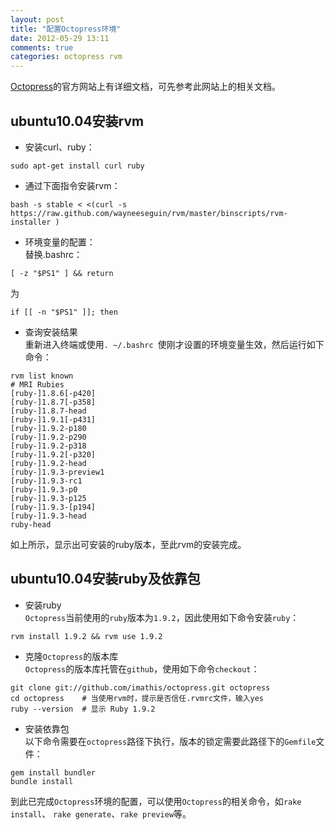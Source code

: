 ```yaml
---
layout: post
title: "配置Octopress环境"
date: 2012-05-29 13:11
comments: true
categories: octopress rvm
---
```


[Octopress](http://octopress.org)的官方网站上有详细文档，可先参考此网站上的相关文档。

## ubuntu10.04安装rvm

- 安装curl、ruby：
```
sudo apt-get install curl ruby
```

- 通过下面指令安装rvm：
```
bash -s stable < <(curl -s https://raw.github.com/wayneeseguin/rvm/master/binscripts/rvm-installer )
```

- 环境变量的配置：    
替换.bashrc：
```
[ -z "$PS1" ] && return
```
为
```
if [[ -n "$PS1" ]]; then
```

- 查询安装结果    
重新进入终端或使用`. ~/.bashrc `使刚才设置的环境变量生效，然后运行如下命令：
```
rvm list known
# MRI Rubies
[ruby-]1.8.6[-p420]
[ruby-]1.8.7[-p358]
[ruby-]1.8.7-head
[ruby-]1.9.1[-p431]
[ruby-]1.9.2-p180
[ruby-]1.9.2-p290
[ruby-]1.9.2-p318
[ruby-]1.9.2[-p320]
[ruby-]1.9.2-head
[ruby-]1.9.3-preview1
[ruby-]1.9.3-rc1
[ruby-]1.9.3-p0
[ruby-]1.9.3-p125
[ruby-]1.9.3-[p194]
[ruby-]1.9.3-head
ruby-head
```
如上所示，显示出可安装的ruby版本，至此rvm的安装完成。

## ubuntu10.04安装ruby及依靠包

- 安装ruby   
`Octopress`当前使用的`ruby`版本为`1.9.2`，因此使用如下命令安装`ruby`：
```
rvm install 1.9.2 && rvm use 1.9.2
```

- 克隆`Octopress`的版本库    
`Octopress`的版本库托管在`github`，使用如下命令`checkout`：
```
git clone git://github.com/imathis/octopress.git octopress
cd octopress    # 当使用rvm时，提示是否信任.rvmrc文件，输入yes
ruby --version  # 显示 Ruby 1.9.2

```

- 安装依靠包   
以下命令需要在`octopress`路径下执行，版本的锁定需要此路径下的`Gemfile`文件：
```
gem install bundler
bundle install
```

到此已完成`Octopress`环境的配置，可以使用`Octopress`的相关命令，如`rake install`、
`rake generate`、`rake preview`等。

